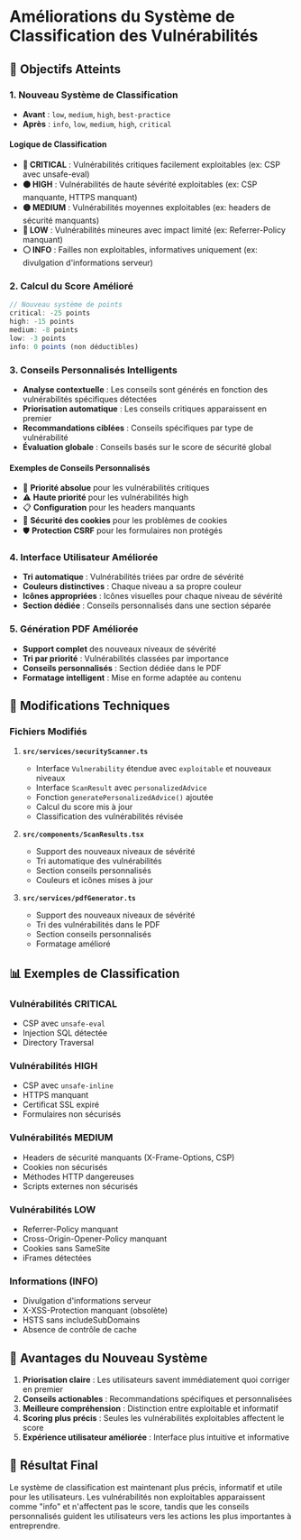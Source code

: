 # Améliorations du Système de Classification des Vulnérabilités

## 🎯 Objectifs Atteints

### 1. Nouveau Système de Classification
- **Avant** : `low`, `medium`, `high`, `best-practice`
- **Après** : `info`, `low`, `medium`, `high`, `critical`

#### Logique de Classification
- **🔴 CRITICAL** : Vulnérabilités critiques facilement exploitables (ex: CSP avec unsafe-eval)
- **🟠 HIGH** : Vulnérabilités de haute sévérité exploitables (ex: CSP manquante, HTTPS manquant)
- **🟡 MEDIUM** : Vulnérabilités moyennes exploitables (ex: headers de sécurité manquants)
- **🔵 LOW** : Vulnérabilités mineures avec impact limité (ex: Referrer-Policy manquant)
- **⚪ INFO** : Failles non exploitables, informatives uniquement (ex: divulgation d'informations serveur)

### 2. Calcul du Score Amélioré
```typescript
// Nouveau système de points
critical: -25 points
high: -15 points  
medium: -8 points
low: -3 points
info: 0 points (non déductibles)
```

### 3. Conseils Personnalisés Intelligents
- **Analyse contextuelle** : Les conseils sont générés en fonction des vulnérabilités spécifiques détectées
- **Priorisation automatique** : Les conseils critiques apparaissent en premier
- **Recommandations ciblées** : Conseils spécifiques par type de vulnérabilité
- **Évaluation globale** : Conseils basés sur le score de sécurité global

#### Exemples de Conseils Personnalisés
- 🚨 **Priorité absolue** pour les vulnérabilités critiques
- ⚠️ **Haute priorité** pour les vulnérabilités high
- 📋 **Configuration** pour les headers manquants
- 🍪 **Sécurité des cookies** pour les problèmes de cookies
- 🛡️ **Protection CSRF** pour les formulaires non protégés

### 4. Interface Utilisateur Améliorée
- **Tri automatique** : Vulnérabilités triées par ordre de sévérité
- **Couleurs distinctives** : Chaque niveau a sa propre couleur
- **Icônes appropriées** : Icônes visuelles pour chaque niveau de sévérité
- **Section dédiée** : Conseils personnalisés dans une section séparée

### 5. Génération PDF Améliorée
- **Support complet** des nouveaux niveaux de sévérité
- **Tri par priorité** : Vulnérabilités classées par importance
- **Conseils personnalisés** : Section dédiée dans le PDF
- **Formatage intelligent** : Mise en forme adaptée au contenu

## 🔧 Modifications Techniques

### Fichiers Modifiés
1. **`src/services/securityScanner.ts`**
   - Interface `Vulnerability` étendue avec `exploitable` et nouveaux niveaux
   - Interface `ScanResult` avec `personalizedAdvice`
   - Fonction `generatePersonalizedAdvice()` ajoutée
   - Calcul du score mis à jour
   - Classification des vulnérabilités révisée

2. **`src/components/ScanResults.tsx`**
   - Support des nouveaux niveaux de sévérité
   - Tri automatique des vulnérabilités
   - Section conseils personnalisés
   - Couleurs et icônes mises à jour

3. **`src/services/pdfGenerator.ts`**
   - Support des nouveaux niveaux de sévérité
   - Tri des vulnérabilités dans le PDF
   - Section conseils personnalisés
   - Formatage amélioré

## 📊 Exemples de Classification

### Vulnérabilités CRITICAL
- CSP avec `unsafe-eval`
- Injection SQL détectée
- Directory Traversal

### Vulnérabilités HIGH  
- CSP avec `unsafe-inline`
- HTTPS manquant
- Certificat SSL expiré
- Formulaires non sécurisés

### Vulnérabilités MEDIUM
- Headers de sécurité manquants (X-Frame-Options, CSP)
- Cookies non sécurisés
- Méthodes HTTP dangereuses
- Scripts externes non sécurisés

### Vulnérabilités LOW
- Referrer-Policy manquant
- Cross-Origin-Opener-Policy manquant
- Cookies sans SameSite
- iFrames détectées

### Informations (INFO)
- Divulgation d'informations serveur
- X-XSS-Protection manquant (obsolète)
- HSTS sans includeSubDomains
- Absence de contrôle de cache

## 🚀 Avantages du Nouveau Système

1. **Priorisation claire** : Les utilisateurs savent immédiatement quoi corriger en premier
2. **Conseils actionables** : Recommandations spécifiques et personnalisées
3. **Meilleure compréhension** : Distinction entre exploitable et informatif
4. **Scoring plus précis** : Seules les vulnérabilités exploitables affectent le score
5. **Expérience utilisateur améliorée** : Interface plus intuitive et informative

## 🎉 Résultat Final

Le système de classification est maintenant plus précis, informatif et utile pour les utilisateurs. Les vulnérabilités non exploitables apparaissent comme "info" et n'affectent pas le score, tandis que les conseils personnalisés guident les utilisateurs vers les actions les plus importantes à entreprendre.
